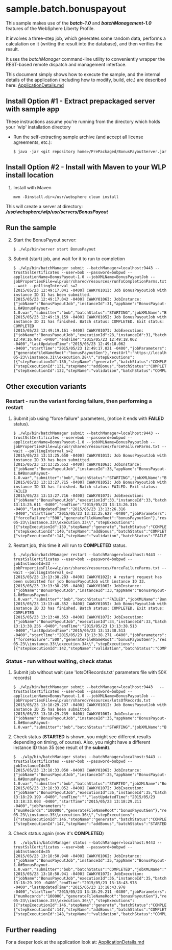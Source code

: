 # sample.batch.bonuspayout

This sample makes use of the ***batch-1.0*** and ***batchManagement-1.0*** features of the WebSphere Liberty Profile.

It involves a three-step job, which generates some random data, performs a calculation on it (writing the result into the database), and then verifies the result.

It uses the *batchManager* command-line utility to conveniently wrapper the REST-based remote dispatch and management interface.

This document simply shows how to execute the sample, and the internal details of the application (including how to 
modify, build, etc.) are described here: [ApplicationDetails.md](ApplicationDetails.md)


## Install Option #1 - Extract prepackaged server with sample app


These instructions assume you're running from the directory which holds your 'wlp' installation directory

* Run the self-extracting sample archive (and accept all license agreements, etc.):

    ```
    $ java -jar <git repository home>/PrePackaged/BonusPayoutServer.jar    
    ```

## Install Option #2 - Install with Maven to your WLP install location

1. Install with Maven

   ```
   mvn -Dinstall.dir=/usr/websphere clean install
   ```

This will create a server at directory:   ***/usr/websphere/wlp/usr/servers/BonusPayout***


## Run the sample

2. Start the BonusPayout server:

   ```
   $ ./wlp/bin/server start BonusPayout
   ```

3. Submit (start) job, and wait for it to run to completion
    ```
   $ ./wlp/bin/batchManager submit --batchManager=localhost:9443 --trustSslCertificates --user=bob --password=bobpwd --applicationName=BonusPayout-1.0 --jobXMLName=BonusPayoutJob --jobPropertiesFile=wlp/usr/shared/resources/runToCompletionParms.txt --wait --pollingInterval_s=2 
   [2015/05/23 12:49:17.041 -0400] CWWKY0101I: Job BonusPayoutJob with instance ID 31 has been submitted.
   [2015/05/23 12:49:17.042 -0400] CWWKY0106I: JobInstance:{"jobName":"BonusPayoutJob","instanceId":31,"appName":"BonusPayout-1.0#BonusPayout-1.0.war","submitter":"bob","batchStatus":"STARTING","jobXMLName":"BonusPayoutJob","instanceState":"SUBMITTED"}
   [2015/05/23 12:49:19.159 -0400] CWWKY0105I: Job BonusPayoutJob with instance ID 31 has finished. Batch status: COMPLETED. Exit status: COMPLETED
   [2015/05/23 12:49:19.161 -0400] CWWKY0107I: JobExecution:{"jobName":"BonusPayoutJob","executionId":28,"instanceId":31,"batchStatus":"COMPLETED","exitStatus":"COMPLETED","createTime":"2015/05/23 12:49:16.942 -0400","endTime":"2015/05/23 12:49:18.062 -0400","lastUpdatedTime":"2015/05/23 12:49:18.062 -0400","startTime":"2015/05/23 12:49:17.021 -0400","jobParameters":{"generateFileNameRoot":"bonusPayoutGen"},"restUrl":"https://localhost:9443/ibm/api/batch","serverId":"localhost/C:/eclipseWork/libx1/build.image/wlp/usr/BonusPayout","logpath":"C:\\eclipseWork\\libx1\\build.image\\wlp\\usr\\servers\\BonusPayout\\logs\\joblogs\\BonusPayoutJob\\2015-05-23\\instance.31\\execution.28\\","stepExecutions":[{"stepExecutionId":130,"stepName":"generate","batchStatus":"COMPLETED","exitStatus":"COMPLETED","stepExecution":"https://localhost:9443/ibm/api/batch/jobexecutions/28/stepexecutions/generate"},{"stepExecutionId":131,"stepName":"addBonus","batchStatus":"COMPLETED","exitStatus":"COMPLETED","stepExecution":"https://localhost:9443/ibm/api/batch/jobexecutions/28/stepexecutions/addBonus"},{"stepExecutionId":132,"stepName":"validation","batchStatus":"COMPLETED","exitStatus":"1000","stepExecution":"https://localhost:9443/ibm/api/batch/jobexecutions/28/stepexecutions/validation"}]}
    ```

## Other execution variants 
### Restart - run the variant forcing failure, then performing a restart

1. Submit job using "force failure" parameters, (notice it ends with **FAILED** status).

   ```
   $ ./wlp/bin/batchManager submit --batchManager=localhost:9443 --trustSslCertificates --user=bob --password=bobpwd --applicationName=BonusPayout-1.0 --jobXMLName=BonusPayoutJob --jobPropertiesFile=wlp/usr/shared/resources/forceFailureParms.txt --wait --pollingInterval_s=2 
   [2015/05/23 13:13:25.650 -0400] CWWKY0101I: Job BonusPayoutJob with instance ID 33 has been submitted.
   [2015/05/23 13:13:25.652 -0400] CWWKY0106I: JobInstance:{"jobName":"BonusPayoutJob","instanceId":33,"appName":"BonusPayout-1.0#BonusPayout-1.0.war","submitter":"bob","batchStatus":"STARTING","jobXMLName":"BonusPayoutJob","instanceState":"SUBMITTED"}
   [2015/05/23 13:13:27.715 -0400] CWWKY0105I: Job BonusPayoutJob with instance ID 33 has finished. Batch status: FAILED. Exit status: FAILED
   [2015/05/23 13:13:27.716 -0400] CWWKY0107I: JobExecution:{"jobName":"BonusPayoutJob","executionId":33,"instanceId":33,"batchStatus":"FAILED","exitStatus":"FAILED","createTime":"2015/05/23 13:13:25.611 -0400","endTime":"2015/05/23 13:13:26.316 -0400","lastUpdatedTime":"2015/05/23 13:13:26.316 -0400","startTime":"2015/05/23 13:13:25.627 -0400","jobParameters":{"forceFailure":"500","generateFileNameRoot":"bonusPayoutGen"},"restUrl":"https://localhost:9443/ibm/api/batch","serverId":"localhost/C:/eclipseWork/libx1/build.image/wlp/usr/BonusPayout","logpath":"C:\\eclipseWork\\libx1\\build.image\\wlp\\usr\\servers\\BonusPayout\\logs\\joblogs\\BonusPayoutJob\\2015-05-23\\instance.33\\execution.33\\","stepExecutions":[{"stepExecutionId":139,"stepName":"generate","batchStatus":"COMPLETED","exitStatus":"COMPLETED","stepExecution":"https://localhost:9443/ibm/api/batch/jobexecutions/33/stepexecutions/generate"},{"stepExecutionId":140,"stepName":"addBonus","batchStatus":"COMPLETED","exitStatus":"COMPLETED","stepExecution":"https://localhost:9443/ibm/api/batch/jobexecutions/33/stepexecutions/addBonus"},{"stepExecutionId":141,"stepName":"validation","batchStatus":"FAILED","exitStatus":"500","stepExecution":"https://localhost:9443/ibm/api/batch/jobexecutions/33/stepexecutions/validation"}]}
   ```

2. Restart job, this time it will run to **COMPLETED** status.

   ```
   $ ./wlp/bin/batchManager restart --batchManager=localhost:9443 --trustSslCertificates --user=bob --password=bobpwd --jobInstanceId=33 --jobPropertiesFile=wlp/usr/shared/resources/forceFailureParms.txt --wait --pollingInterval_s=2 
   [2015/05/23 13:13:38.283 -0400] CWWKY0102I: A restart request has been submitted for job BonusPayoutJob with instance ID 33.
   [2015/05/23 13:13:38.285 -0400] CWWKY0106I: JobInstance:{"jobName":"BonusPayoutJob","instanceId":33,"appName":"BonusPayout-1.0#BonusPayout-1.0.war","submitter":"bob","batchStatus":"FAILED","jobXMLName":"BonusPayoutJob","instanceState":"FAILED"}
   [2015/05/23 13:13:40.352 -0400] CWWKY0105I: Job BonusPayoutJob with instance ID 33 has finished. Batch status: COMPLETED. Exit status: COMPLETED
   [2015/05/23 13:13:40.353 -0400] CWWKY0107I: JobExecution:{"jobName":"BonusPayoutJob","executionId":34,"instanceId":33,"batchStatus":"COMPLETED","exitStatus":"COMPLETED","createTime":"2015/05/23 13:13:38.256 -0400","endTime":"2015/05/23 13:13:38.513 -0400","lastUpdatedTime":"2015/05/23 13:13:38.513 -0400","startTime":"2015/05/23 13:13:38.271 -0400","jobParameters":{"forceFailure":"500","generateFileNameRoot":"bonusPayoutGen"},"restUrl":"https://localhost:9443/ibm/api/batch","serverId":"localhost/C:/eclipseWork/libx1/build.image/wlp/usr/BonusPayout","logpath":"C:\\eclipseWork\\libx1\\build.image\\wlp\\usr\\servers\\BonusPayout\\logs\\joblogs\\BonusPayoutJob\\2015-05-23\\instance.33\\execution.34\\","stepExecutions":[{"stepExecutionId":142,"stepName":"validation","batchStatus":"COMPLETED","exitStatus":"1000","stepExecution":"https://localhost:9443/ibm/api/batch/jobexecutions/34/stepexecutions/validation"}]}
   ```

### Status - run without waiting, check status

1. Submit job without wait (use 'lotsOfRecords.txt' parameters file with 50K records)

   ```
   $ ./wlp/bin/batchManager submit --batchManager=localhost:9443   --trustSslCertificates --user=bob --password=bobpwd --applicationName=BonusPayout-1.0 --jobXMLName=BonusPayoutJob --jobPropertiesFile=wlp/usr/shared/resources/lotsOfRecords.txt
   [2015/05/23 13:18:29.237 -0400] CWWKY0101I: Job BonusPayoutJob with instance ID 35 has been submitted.
   [2015/05/23 13:18:29.239 -0400] CWWKY0106I: JobInstance:{"jobName":"BonusPayoutJob","instanceId":35,"appName":"BonusPayout-1.0#BonusPayout-1.0.war","submitter":"bob","batchStatus":"STARTING","jobXMLName":"BonusPayoutJob","instanceState":"SUBMITTED"}
   ```
    
2. Check status (**STARTED** is shown, you might see different results depending on timing, of course).  Also, you might have a different instance ID than 35 (see result of the **submit**).

   ```
   $  ./wlp/bin/batchManager status --batchManager=localhost:9443 --trustSslCertificates --user=bob --password=bobpwd --jobInstanceId=35
   [2015/05/23 13:18:33.050 -0400] CWWKY0106I: JobInstance:{"jobName":"BonusPayoutJob","instanceId":35,"appName":"BonusPayout-1.0#BonusPayout-1.0.war","submitter":"bob","batchStatus":"STARTED","jobXMLName":"BonusPayoutJob","instanceState":"DISPATCHED"}
   [2015/05/23 13:18:33.052 -0400] CWWKY0107I: JobExecution:{"jobName":"BonusPayoutJob","executionId":36,"instanceId":35,"batchStatus":"STARTED","exitStatus":"","createTime":"2015/05/23 13:18:29.199 -0400","endTime":"","lastUpdatedTime":"2015/05/23 13:18:33.003 -0400","startTime":"2015/05/23 13:18:29.211 -0400","jobParameters":{"numRecords":"100000","generateFileNameRoot":"bonusPayoutGen"},"restUrl":"https://localhost:9443/ibm/api/batch","serverId":"localhost/C:/eclipseWork/libx1/build.image/wlp/usr/BonusPayout","logpath":"C:\\eclipseWork\\libx1\\build.image\\wlp\\usr\\servers\\BonusPayout\\logs\\joblogs\\BonusPayoutJob\\2015-05-23\\instance.35\\execution.36\\","stepExecutions":[{"stepExecutionId":146,"stepName":"generate","batchStatus":"COMPLETED","exitStatus":"COMPLETED","stepExecution":"https://localhost:9443/ibm/api/batch/jobexecutions/36/stepexecutions/generate"},{"stepExecutionId":147,"stepName":"addBonus","batchStatus":"STARTED","exitStatus":"","stepExecution":"https://localhost:9443/ibm/api/batch/jobexecutions/36/stepexecutions/addBonus"}]}
   ```

2. Check status again (now it's **COMPLETED**)

   ```
   $  ./wlp/bin/batchManager status --batchManager=localhost:9443 --trustSslCertificates --user=bob --password=bobpwd --jobInstanceId=35
   [2015/05/23 13:18:50.940 -0400] CWWKY0106I: JobInstance:{"jobName":"BonusPayoutJob","instanceId":35,"appName":"BonusPayout-1.0#BonusPayout-1.0.war","submitter":"bob","batchStatus":"COMPLETED","jobXMLName":"BonusPayoutJob","instanceState":"COMPLETED"}
   [2015/05/23 13:18:50.941 -0400] CWWKY0107I: JobExecution:{"jobName":"BonusPayoutJob","executionId":36,"instanceId":35,"batchStatus":"COMPLETED","exitStatus":"COMPLETED","createTime":"2015/05/23 13:18:29.199 -0400","endTime":"2015/05/23 13:18:43.978 -0400","lastUpdatedTime":"2015/05/23 13:18:43.978 -0400","startTime":"2015/05/23 13:18:29.211 -0400","jobParameters":{"numRecords":"100000","generateFileNameRoot":"bonusPayoutGen"},"restUrl":"https://localhost:9443/ibm/api/batch","serverId":"localhost/C:/eclipseWork/libx1/build.image/wlp/usr/BonusPayout","logpath":"C:\\eclipseWork\\libx1\\build.image\\wlp\\usr\\servers\\BonusPayout\\logs\\joblogs\\BonusPayoutJob\\2015-05-23\\instance.35\\execution.36\\","stepExecutions":[{"stepExecutionId":146,"stepName":"generate","batchStatus":"COMPLETED","exitStatus":"COMPLETED","stepExecution":"https://localhost:9443/ibm/api/batch/jobexecutions/36/stepexecutions/generate"},{"stepExecutionId":147,"stepName":"addBonus","batchStatus":"COMPLETED","exitStatus":"COMPLETED","stepExecution":"https://localhost:9443/ibm/api/batch/jobexecutions/36/stepexecutions/addBonus"},{"stepExecutionId":148,"stepName":"validation","batchStatus":"COMPLETED","exitStatus":"100000","stepExecution":"https://localhost:9443/ibm/api/batch/jobexecutions/36/stepexecutions/validation"}]}
   ```

## Further reading

For a deeper look at the application look at:
[ApplicationDetails.md](ApplicationDetails.md)

